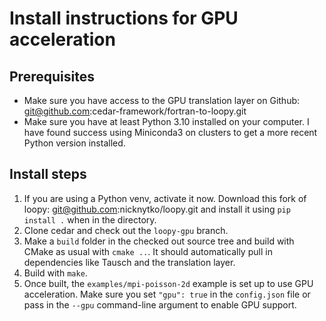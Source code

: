 # Install instructions for GPU acceleration

## Prerequisites

- Make sure you have access to the GPU translation layer on Github: git@github.com:cedar-framework/fortran-to-loopy.git
- Make sure you have at least Python 3.10 installed on your computer.  I have found success using Miniconda3 on clusters to get a more recent Python version installed.

## Install steps

1. If you are using a Python venv, activate it now.  Download this fork of loopy: git@github.com:nicknytko/loopy.git
   and install it using `pip install .` when in the directory.
2. Clone cedar and check out the `loopy-gpu` branch.
3. Make a `build` folder in the checked out source tree and build with CMake as usual with `cmake ..`.  It should automatically pull in dependencies like Tausch and the translation layer.
4. Build with `make`.
5. Once built, the `examples/mpi-poisson-2d` example is set up to use GPU acceleration.  Make sure you set `"gpu": true` in the `config.json` file or pass in the `--gpu` command-line argument to enable GPU support.
